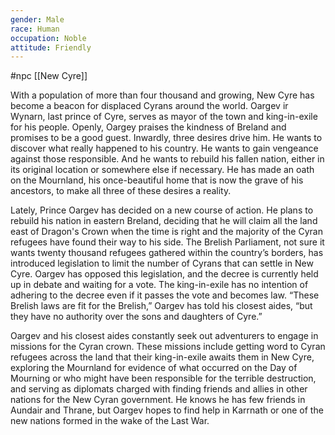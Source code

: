 ```yaml
---
gender: Male
race: Human
occupation: Noble
attitude: Friendly
---
```

 #npc [[New Cyre]]

With a population of more than four thousand and growing, New Cyre has become a beacon for displaced Cyrans around the world. Oargev ir Wynarn, last prince of Cyre, serves as mayor of the town and king-in-exile for his people. Openly, Oargey praises the kindness of Breland and promises to be a good guest. Inwardly, three desires drive him. He wants to discover what really happened to his country. He wants to gain vengeance against those responsible. And he wants to rebuild his fallen nation, either in its original location or somewhere else if necessary. He has made an oath on
the Mournland, his once-beautiful home that is now the grave of his ancestors, to make all three of these desires a reality.

Lately, Prince Oargev has decided on a new course of action. He plans to rebuild his nation in eastern Breland, deciding that he will claim all the land east of Dragon's Crown when the time is right and the majority of the Cyran refugees have found their way to his side. The Brelish Parliament, not sure it wants twenty thousand refugees gathered within the country’s borders, has introduced legislation to limit the number of Cyrans that can settle in New Cyre. Oargev has
opposed this legislation, and the decree is currently held up in debate and waiting for a vote. The king-in-exile has no intention of adhering to the decree even if it passes the vote and becomes law. “These Brelish laws are fit for the Brelish,” Oargev has told his closest aides, “but they have no authority over the sons and daughters of Cyre.”

Oargev and his closest aides constantly seek out adventurers to engage in missions for the Cyran crown. These missions include getting word to Cyran refugees across the land that their king-in-exile awaits them in New Cyre, exploring the Mournland for evidence of what occurred on the Day of Mourning or who might have been responsible for the terrible destruction, and serving as diplomats charged with finding friends and allies in other nations for the New Cyran government. He knows he has few friends in Aundair and Thrane, but Oargev hopes to find help in Karrnath or one of the new nations formed in the wake of the Last War.
